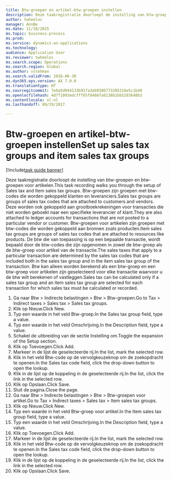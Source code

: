 ```yaml
--- 
title: Btw-groepen en artikel-btw-groepen instellen
description: Deze taakregistratie doorloopt de instelling van btw-groepen en btw-groepen voor artikelen.
author: twheeloc
manager: AnnBe
ms.date: 11/10/2015
ms.topic: business-process
ms.prod: 
ms.service: dynamics-ax-applications
ms.technology: 
audience: Application User
ms.reviewer: twheeloc
ms.search.scope: Operations
ms.search.region: Global
ms.author: vstehman
ms.search.validFrom: 2016-06-30
ms.dyn365.ops.version: AX 7.0.0
ms.translationtype: HT
ms.sourcegitcommit: 7e0a5d044133b917a3eb9386773205218e5c1b40
ms.openlocfilehash: 4d7f1093edcfff65fd466fa8138b1bb5203648b3
ms.contentlocale: nl-nl
ms.lasthandoff: 09/29/2017

---
```

# <a name="set-up-sales-tax-groups-and-item-sales-tax-groups"></a><span data-ttu-id="02cb6-103">Btw-groepen en artikel-btw-groepen instellen</span><span class="sxs-lookup"><span data-stu-id="02cb6-103">Set up sales tax groups and item sales tax groups</span></span>

[!include[task guide banner](../../includes/task-guide-banner.md)]

<span data-ttu-id="02cb6-104">Deze taakregistratie doorloopt de instelling van btw-groepen en btw-groepen voor artikelen.</span><span class="sxs-lookup"><span data-stu-id="02cb6-104">This task recording walks you through the setup of Sales tax and Item sales tax groups.</span></span> <span data-ttu-id="02cb6-105">Btw-groepen zijn groepen met btw-codes die worden gekoppeld klanten en leveranciers.</span><span class="sxs-lookup"><span data-stu-id="02cb6-105">Sales tax groups are groups of sales tax codes that are attached to customers and vendors.</span></span> <span data-ttu-id="02cb6-106">Deze worden ook gekoppeld aan grootboekrekeningen voor transacties die niet worden geboekt naar een specifieke leverancier of klant.</span><span class="sxs-lookup"><span data-stu-id="02cb6-106">They are also attached to ledger accounts for transactions that are not posted to a particular vendor or customer.</span></span>  <span data-ttu-id="02cb6-107">Btw-groepen voor artikelen zijn groepen met btw-codes die worden gekoppeld aan bronnen zoals producten.</span><span class="sxs-lookup"><span data-stu-id="02cb6-107">Item sales tax groups are groups of sales tax codes that are attached to resources like products.</span></span>  <span data-ttu-id="02cb6-108">De btw die van toepassing is op een bepaalde transactie, wordt bepaald door de btw-codes die zijn opgenomen in zowel de btw-groep als de btw-groep voor artikel van de transactie.</span><span class="sxs-lookup"><span data-stu-id="02cb6-108">The sales taxes that apply to a particular transaction are determined by the sales tax codes that are included both in the sales tax group and in the item sales tax group of the transaction.</span></span>  <span data-ttu-id="02cb6-109">Btw kan alleen worden berekend als een btw-groep en een btw-groep voor artikelen zijn geselecteerd voor elke transactie waarvoor u de btw wilt berekenen of vastleggen.</span><span class="sxs-lookup"><span data-stu-id="02cb6-109">Sales tax can be calculated only if a sales tax group and an item sales tax group are selected for each transaction for which sales tax must be calculated or recorded.</span></span>  

1. <span data-ttu-id="02cb6-110">Ga naar Btw > Indirecte belastingen > Btw > Btw-groepen.</span><span class="sxs-lookup"><span data-stu-id="02cb6-110">Go to Tax > Indirect taxes > Sales tax > Sales tax groups.</span></span>
2. <span data-ttu-id="02cb6-111">Klik op Nieuw.</span><span class="sxs-lookup"><span data-stu-id="02cb6-111">Click New.</span></span>
3. <span data-ttu-id="02cb6-112">Typ een waarde in het veld Btw-groep.</span><span class="sxs-lookup"><span data-stu-id="02cb6-112">In the Sales tax group field, type a value.</span></span>
4. <span data-ttu-id="02cb6-113">Typ een waarde in het veld Omschrijving.</span><span class="sxs-lookup"><span data-stu-id="02cb6-113">In the Description field, type a value.</span></span>
5. <span data-ttu-id="02cb6-114">Schakel de uitbreiding van de sectie Instelling om.</span><span class="sxs-lookup"><span data-stu-id="02cb6-114">Toggle the expansion of the Setup section.</span></span>
6. <span data-ttu-id="02cb6-115">Klik op Toevoegen.</span><span class="sxs-lookup"><span data-stu-id="02cb6-115">Click Add.</span></span>
7. <span data-ttu-id="02cb6-116">Markeer in de lijst de geselecteerde rij.</span><span class="sxs-lookup"><span data-stu-id="02cb6-116">In the list, mark the selected row.</span></span>
8. <span data-ttu-id="02cb6-117">Klik in het veld Btw-code op de vervolgkeuzeknop om de zoekopdracht te openen.</span><span class="sxs-lookup"><span data-stu-id="02cb6-117">In the Sales tax code field, click the drop-down button to open the lookup.</span></span>
9. <span data-ttu-id="02cb6-118">Klik in de lijst op de koppeling in de geselecteerde rij.</span><span class="sxs-lookup"><span data-stu-id="02cb6-118">In the list, click the link in the selected row.</span></span>
10. <span data-ttu-id="02cb6-119">Klik op Opslaan.</span><span class="sxs-lookup"><span data-stu-id="02cb6-119">Click Save.</span></span>
11. <span data-ttu-id="02cb6-120">Sluit de pagina.</span><span class="sxs-lookup"><span data-stu-id="02cb6-120">Close the page.</span></span>
12. <span data-ttu-id="02cb6-121">Ga naar Btw > Indirecte belastingen > Btw > Btw-groepen voor artikel.</span><span class="sxs-lookup"><span data-stu-id="02cb6-121">Go to Tax > Indirect taxes > Sales tax > Item sales tax groups.</span></span>
13. <span data-ttu-id="02cb6-122">Klik op Nieuw.</span><span class="sxs-lookup"><span data-stu-id="02cb6-122">Click New.</span></span>
14. <span data-ttu-id="02cb6-123">Typ een waarde in het veld Btw-groep voor artikel.</span><span class="sxs-lookup"><span data-stu-id="02cb6-123">In the Item sales tax group field, type a value.</span></span>
15. <span data-ttu-id="02cb6-124">Typ een waarde in het veld Omschrijving.</span><span class="sxs-lookup"><span data-stu-id="02cb6-124">In the Description field, type a value.</span></span>
16. <span data-ttu-id="02cb6-125">Klik op Toevoegen.</span><span class="sxs-lookup"><span data-stu-id="02cb6-125">Click Add.</span></span>
17. <span data-ttu-id="02cb6-126">Markeer in de lijst de geselecteerde rij.</span><span class="sxs-lookup"><span data-stu-id="02cb6-126">In the list, mark the selected row.</span></span>
18. <span data-ttu-id="02cb6-127">Klik in het veld Btw-code op de vervolgkeuzeknop om de zoekopdracht te openen.</span><span class="sxs-lookup"><span data-stu-id="02cb6-127">In the Sales tax code field, click the drop-down button to open the lookup.</span></span>
19. <span data-ttu-id="02cb6-128">Klik in de lijst op de koppeling in de geselecteerde rij.</span><span class="sxs-lookup"><span data-stu-id="02cb6-128">In the list, click the link in the selected row.</span></span>
20. <span data-ttu-id="02cb6-129">Klik op Opslaan.</span><span class="sxs-lookup"><span data-stu-id="02cb6-129">Click Save.</span></span>


